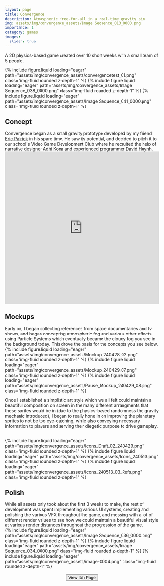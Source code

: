 ```yaml
---
layout: page
title: Convergence
description: Atmospheric free-for-all in a real-time gravity sim
img: assets/img/convergence_assets/Image Sequence_013_0000.png
importance: 1
category: games
images:
  slider: true 
---
```


<link rel="stylesheet" href="{{ '/assets/css/style.css' | relative_url }}">

A 2D physics-based game created over 10 short weeks with a small team of 5 people.

<swiper-container keyboard="true" scrollbar="true" rewind="true">
  <swiper-slide>{% include figure.liquid loading="eager" path="assets/img/convergence_assets/convergencetest_01.png" class="img-fluid rounded z-depth-1" %}</swiper-slide>
  <swiper-slide>{% include figure.liquid loading="eager" path="assets/img/convergence_assets/Image Sequence_038_0000.png" class="img-fluid rounded z-depth-1" %}</swiper-slide>
  <swiper-slide>{% include figure.liquid loading="eager" path="assets/img/convergence_assets/Image Sequence_041_0000.png" class="img-fluid rounded z-depth-1" %}</swiper-slide>
</swiper-container>

<br>
<h2>Concept</h2>
Convergence began as a small gravity prototype developed by my friend <a href="https://piggytek.com/main/">Eric Patrick</a> in his spare time. He saw its potential, and decided to pitch it to our school's Video Game Development Club where he recruited the help of narrative designer <a href="https://www.linkedin.com/in/adhi-kona-46b663258/">Adhi Kona</a> and experienced programmer <a href="https://davidlh123.itch.io/">David Huynh</a>.

<br>
<iframe width="100%" height="500" src="https://www.youtube.com/embed/sZrK8oXEFe8?si=WZLmy062CnhaJ-Cq" title="YouTube video player" frameborder="0" align="center" allow="accelerometer; autoplay; clipboard-write; encrypted-media; gyroscope; picture-in-picture; web-share" referrerpolicy="strict-origin-when-cross-origin" allowfullscreen></iframe>
<br>
<h2>Mockups</h2>
Early on, I began collecting references from space documentaries and tv shows, and began concepting atmospheric fog and various other effects using Particle Systems which eventually became the cloudy fog you see in the background today. This drove the basis for the concepts you see below.

<br>
<swiper-container keyboard="true" scrollbar="true" rewind="true">
  <swiper-slide>{% include figure.liquid loading="eager" path="assets/img/convergence_assets/Mockup_240428_02.png" class="img-fluid rounded z-depth-1" %}</swiper-slide>
  <swiper-slide>{% include figure.liquid loading="eager" path="assets/img/convergence_assets/Mockup_240429_07.png" class="img-fluid rounded z-depth-1" %}</swiper-slide>
  <swiper-slide>{% include figure.liquid loading="eager" path="assets/img/convergence_assets/Pause_Mockup_240429_08.png" class="img-fluid rounded z-depth-1" %}</swiper-slide>
</swiper-container>
<br>

Once I established a simplistic art style which we all felt could maintain a beautiful composition on screen in the many different arrangments that these sprites would be in (due to the physics-based randomness the gravity mechanic introduced), I began to really hone in on improving the planetary sprites to not be too eye-catching, while also conveying necessary information to players and serving their diegetic purpose to drive gameplay.

<br>
<swiper-container keyboard="true" scrollbar="true" rewind="true">
  <swiper-slide>{% include figure.liquid loading="eager" path="assets/img/convergence_assets/Icons_Draft_02_240429.png" class="img-fluid rounded z-depth-1" %}</swiper-slide>
  <swiper-slide>{% include figure.liquid loading="eager" path="assets/img/convergence_assets/Icons_240513.png" class="img-fluid rounded z-depth-1" %}</swiper-slide>
  <swiper-slide>{% include figure.liquid loading="eager" path="assets/img/convergence_assets/Icons_240513_03_Refs.png" class="img-fluid rounded z-depth-1" %}</swiper-slide>
</swiper-container>
<br>

<h2>Polish</h2>
While all assets only took about the first 3 weeks to make, the rest of development was spent implementing various UI systems, creating and polishing the various VFX throughout the game, and messing with a lot of differnet render values to see how we could maintain a beautiful visual style at various render distances throughout the progression of the game.

<br>
<swiper-container keyboard="true" scrollbar="true" rewind="true">
  <swiper-slide>{% include figure.liquid loading="eager" path="assets/img/convergence_assets/Image Sequence_036_0000.png" class="img-fluid rounded z-depth-1" %}</swiper-slide>
  <swiper-slide>{% include figure.liquid loading="eager" path="assets/img/convergence_assets/Image Sequence_034_0000.png" class="img-fluid rounded z-depth-1" %}</swiper-slide>
  <swiper-slide>{% include figure.liquid loading="eager" path="assets/img/convergence_assets/image-0004.png" class="img-fluid rounded z-depth-1" %}</swiper-slide>
</swiper-container>
<br>
<br>
<div align="center"><button class="theme-button" onclick="window.location.href='https://thepigguy.itch.io/convergence';">View Itch Page</button></div>
<br>